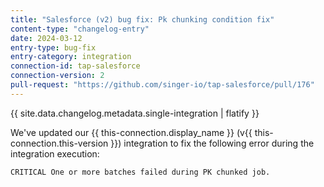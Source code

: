 ```yaml
---
title: "Salesforce (v2) bug fix: Pk chunking condition fix"
content-type: "changelog-entry"
date: 2024-03-12
entry-type: bug-fix
entry-category: integration
connection-id: tap-salesforce
connection-version: 2
pull-request: "https://github.com/singer-io/tap-salesforce/pull/176"
---
```

{{ site.data.changelog.metadata.single-integration | flatify }}

We've updated our {{ this-connection.display_name }} (v{{ this-connection.this-version }}) integration to fix the following error during the integration execution:

```
CRITICAL One or more batches failed during PK chunked job.
```
